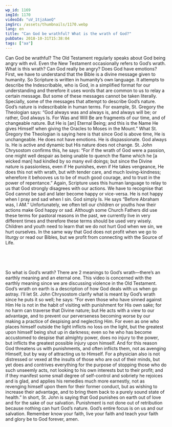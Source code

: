 ```yaml
---
wp_id: 1169
imgId: 1170
videoId: "uV_1tjzAaeQ"
imgSrc: /assets/thumbnails/1170.webp
lang: en
title: "Can God be wrathful? What is the wrath of God?"
pubDate: 2018-10-31T15:38:04
tags: ["aa"]
---
```


<!-- page: 6 -->

<p>Can God be wrathful? The Old Testament regularly speaks about God being angry with evil. Even the New Testament occasionally refers to God’s wrath. What is this wrath? Can God really be angry? Does God have emotions? First, we have to understand that the Bible is a divine message given to humanity. So Scripture is written in humanity’s own language. It attempts to describe the Indescribable, who is God, in a simplified format for our understanding and therefore it uses words that are common to us to relay a certain message. But some of these messages cannot be taken literally. Specially, some of the messages that attempt to describe God’s nature. God’s nature is indescribable in human terms. For example, St. Gregory the Theologian says: “God always was and always is, and always will be; or rather, God always Is. For Was and Will Be are fragments of our time, and of changeable nature. But He is [an] Eternal Being; and this is the Name He gives Himself when giving the Oracles to Moses in the Mount.” What St. Gregory the Theologian is saying here is that since God is above time, He is unchangeable. He does not have emotions. He is dispassionate. God always Is. He is active and dynamic but His nature does not change. St. John Chrysostom confirms this, he says: “For if the wrath of God were a passion, one might well despair as being unable to quench the flame which he [a wicked man] had kindled by so many evil doings; but since the Divine nature is passionless, even if He punishes, even if He takes vengeance, He does this not with wrath, but with tender care, and much loving-kindness; wherefore it behooves us to be of much good courage, and to trust in the power of repentance.” Again, Scripture uses this human language to relay to us that God strongly disagrees with our actions. We have to recognise that God cannot be sad and later become happy or vice-versa. He is not happy when I pray and sad when I sin. God simply Is. He says “Before Abraham was, I AM.” Unfortunately, we often tell our children or youths how their actions make God happy or sad. Although some Church Fathers did use these terms for pastoral reasons in the past, we currently live in very different times and therefore these terms should be used very wisely. Children and youth need to learn that we do not hurt God when we sin, we hurt ourselves. In the same way that God does not profit when we go to liturgy or read our Bibles, but we profit from connecting with the Source of Life. <span data-ccp-props="{&quot;201341983&quot;:0,&quot;335559739&quot;:200,&quot;335559740&quot;:276}"> </span></p>
<p><span data-ccp-props="{&quot;201341983&quot;:0,&quot;335559739&quot;:200,&quot;335559740&quot;:276}"> </span></p>
<p><span data-ccp-props="{&quot;201341983&quot;:0,&quot;335559739&quot;:200,&quot;335559740&quot;:276}"> </span></p>
<p>So what is God’s wrath? There are 2 meanings to God’s wrath—there’s an earthly meaning and an eternal one. This video is concerned with the earthly meaning since we are discussing violence in the Old Testament. God’s wrath on earth is a description of how God deals with us when go astray. I’ll let St. John Chrysostom clarify what is meant by God’s wrath since he puts it so well; he says: “For even those who have sinned against Him He is not in the habit of visiting with punishment for His own sake; for no harm can traverse that Divine nature; but He acts with a view to our advantage, and to prevent our perverseness becoming worse by our making a practice of despising and neglecting Him. For even as one who places himself outside the light inflicts no loss on the light, but the greatest upon himself being shut up in darkness; even so he who has become accustomed to despise that almighty power, does no injury to the power, but inflicts the greatest possible injury upon himself. And for this reason God threatens us with punishments, and often inflicts them, not as avenging Himself, but by way of attracting us to Himself. For a physician also is not distressed or vexed at the insults of those who are out of their minds, but yet does and contrives everything for the purpose of stopping those who do such unseemly acts, not looking to his own interests but to their profit; and if they manifest some small degree of self-control and sobriety he rejoices and is glad, and applies his remedies much more earnestly, not as revenging himself upon them for their former conduct, but as wishing to increase their advantage, and to bring them back to a purely sound state of health.” In short, St. John is saying that God punishes on earth out of love and for the sake of our salvation. Punishment is not done out of retribution because nothing can hurt God’s nature. God’s entire focus is on us and our salvation. Remember know your faith, live your faith and teach your faith and glory be to God forever, amen.<span data-ccp-props="{&quot;201341983&quot;:0,&quot;335559739&quot;:200,&quot;335559740&quot;:276}"> </span></p>
